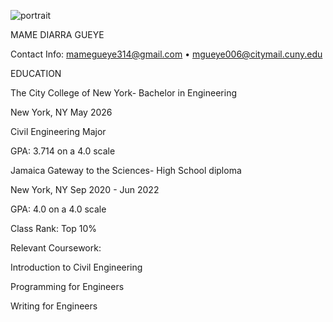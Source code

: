
 
 ![portrait](https://github.com/MameGueye1/skill-github-pages/assets/143229038/5b15c08e-14ef-411c-9bc4-690f5936e1b9)

 
 MAME DIARRA GUEYE
 
 
Contact Info: mamegueye314@gmail.com • mgueye006@citymail.cuny.edu         


EDUCATION     

The City College of New York- Bachelor in Engineering  

New York, NY May 2026

Civil Engineering Major   

GPA: 3.714 on a 4.0 scale



Jamaica Gateway to the Sciences- High School diploma   

New York, NY Sep 2020 - Jun 2022

GPA: 4.0 on a 4.0 scale 

Class Rank: Top 10%   



Relevant Coursework:

Introduction to Civil Engineering

Programming for Engineers

Writing for Engineers                               





